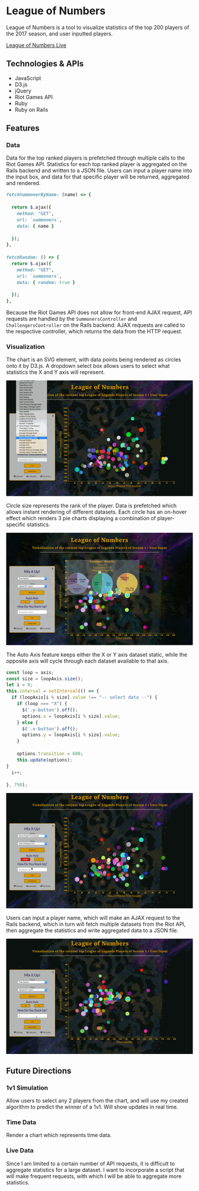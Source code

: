 # League of Numbers

League of Numbers is a tool to visualize statistics of the top 200 players of the 2017 season, and user inputted players.

[League of Numbers Live](https://www.leagueofnumbers.us/)


## Technologies & APIs
* JavaScript
* D3.js
* jQuery
* Riot Games API
* Ruby
* Ruby on Rails


## Features

### Data

Data for the top ranked players is prefetched through multiple calls to the Riot Games API. Statistics for each top ranked player is aggregated on the Rails backend and written to a JSON file. Users can input a player name into the input box, and data for that specific player will be returned, aggregated and rendered.

```ruby
fetchSummonerByName: (name) => {

  return $.ajax({
    method: "GET",
    url: `summoners`,
    data: { name }

  });
},

fetchRandom: () => {
  return $.ajax({
    method: "GET",
    url: `summoners`,
    data: { random: true }

  });
},

```

Because the Riot Games API does not allow for front-end AJAX request, API requests are handled by the `SummonersController` and `ChallengersController` on the Rails backend. AJAX requests are called to the respective controller, which returns the data from the HTTP request.



### Visualization

The chart is an SVG element, with data points being rendered as circles onto it by D3.js. A dropdown select box allows users to select what statistics the X and Y axis will represent.

![select]

Circle size represents the rank of the player. Data is prefetched which allows instant rendering of different datasets. Each circle has an on-hover effect which renders 3 pie charts displaying a combination of player-specific statistics.

![pie]

The Auto Axis feature keeps either the X or Y axis dataset static, while the opposite axis will cycle through each dataset available to that axis.

```javascript
const loop = axis;
const size = loopAxis.size();
let i = 0;
this.interval = setInterval(() => {
  if (loopAxis[i % size].value !== "-- select data --") {
    if (loop === "X") {
      $('.y-button').off();
      options.x = loopAxis[i % size].value;
    } else {
      $('.x-button').off();
      options.y = loopAxis[i % size].value;
    }

    options.transition = 600;
    this.update(options);
}
  i++;

}, 750);

```

![autoaxis]

Users can input a player name, which will make an AJAX request to the Rails backend, which in turn will fetch multiple datasets from the Riot API, then aggregate the statistics and write aggregated data to a JSON file.

![userinput]

## Future Directions

### 1v1 Simulation

Allow users to select any 2 players from the chart, and will use my created algorithm to predict the winner of a 1v1. Will show updates in real time.

### Time Data

Render a chart which represents time data.

### Live Data

Since I am limited to a certain number of API requests, it is difficult to aggregate statistics for a large dataset. I want to incorporate a script that will make frequent requests, with which I will be able to aggregate more statistics.

[select]: ./docs/screens/dropdown-demo.gif
[pie]: ./docs/screens/hoverpie.png
[autoaxis]: ./docs/screens/autoaxis-demo.gif
[userinput]: ./docs/screens/playerinput-demo.gif
